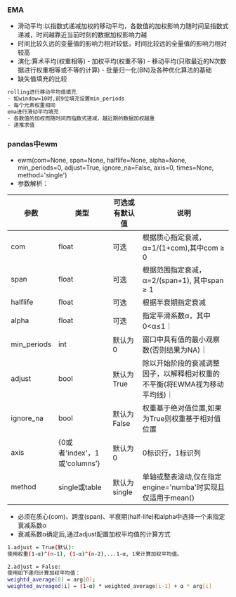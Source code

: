 ### EMA
- 滑动平均:以指数式递减加权的移动平均，各数值的加权影响力随时间呈指数式递减，时间越靠近当前时刻的数据加权影响力越
- 时间比较久远的变量值的影响力相对较低，时间比较远的全量值的影响力相对较高
- 演化:算术平均(权重相等) - 加权平均(权重不等) - 移动平均(只取最近的N次数据进行权重相等或不等的计算) - 批量归一化(BN)及各种优化算法的基础
- 缺失值填充的比较
```sh
rolling进行移动平均值填充
- 如window=10时,前9位填充设置min_periods
- 每个元素权重相同
ema进行滑动平均填充
- 各数值的加权而随时间而指数式递减，越近期的数据加权越重
- 递推求值
```
### pandas中ewm
- ewm(com=None, span=None, halflife=None, alpha=None, min_periods=0, adjust=True, ignore_na=False, axis=0, times=None, method='single')
- 参数解析：

|参数|类型|可选或有默认值|说明|
|---|---|---|---|
|com|float|可选|根据质心指定衰减，α=1/(1+com),其中com ≥ 0|
|span|float|可选|根据范围指定衰减，α=2/(span+1), 其中span ≥ 1|
|halflife|float|可选|根据半衰期指定衰减|α=1−exp(log(0.5)/halflife), 其中halflife > 0｜
|alpha|float|可选|指定平滑系数α，其中0<α≤1｜
|min_periods|int|默认为0|窗口中具有值的最小观察数(否则结果为NA)｜
|adjust|bool|默认为True|除以开始阶段的衰减调整因子，以解释相对权重的不平衡(将EWMA视为移动平均线)｜
|ignore_na|bool|默认为False|权重基于绝对值位置,如果为True则权重基于相对值位置|
|axis|{0或者'index'，1或‘columns’}|默认为0|0标识行，1标识列|
|method|single或table|默认为single|单轴或整表滚动,仅在指定engine='numba'时实现且仅适用于mean()|


- 必须在质心(com)、跨度(span)、半衰期(half-life)和alpha中选择一个来指定衰减系数α
- 衰减系数α确定后,通过adjust配置加权平均值的计算方式
```sh
1.adjust = True(默认):
使用权重(1-α)^(n-1), (1-α)^(n-2),...1-α, 1来计算加权平均值。

2.adjust = False:
使用如下递归计算加权平均值：
weightd_average[0] = arg[0];
weighted_avreaged[i] = (1-α) * weighted_average[i-1] + α * arg[i]

